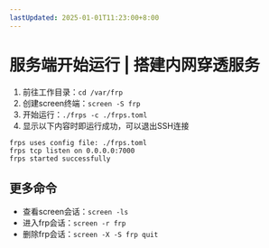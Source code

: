 ```yaml
---
lastUpdated: 2025-01-01T11:23:00+8:00
---
```


# 服务端开始运行 | 搭建内网穿透服务

1. 前往工作目录：```cd /var/frp```
2. 创建screen终端：```screen -S frp```
3. 开始运行：```./frps -c ./frps.toml```
4. 显示以下内容时即运行成功，可以退出SSH连接

```ansi
frps uses config file: ./frps.toml
frps tcp listen on 0.0.0.0:7000
frps started successfully
```

## 更多命令

- 查看screen会话：```screen -ls```
- 进入frp会话：```screen -r frp```
- 删除frp会话：```screen -X -S frp quit```